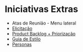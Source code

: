 # Iniciativas Extras

- Atas de Reunião - Menu lateral
- [Elicitação](https://unbarqdsw2022-2.github.io/2022.2_G5_SoftSteakHouse/#/base/abordagem-geral/requisitos)
- [Product Backlog + Priorização](https://unbarqdsw2022-2.github.io/2022.2_G5_SoftSteakHouse/#/base/abordagem-geral/product_backlog)
- [Guia de Estilo](https://unbarqdsw2022-2.github.io/2022.2_G5_SoftSteakHouse/#/base/abordagem-geral/guia_estilo)
- [Personas](/base/abordagem-geral/personas.md)